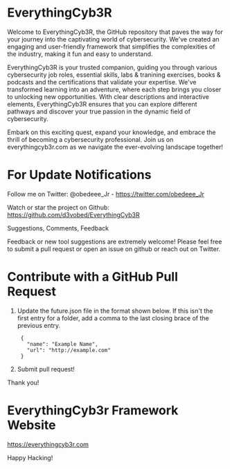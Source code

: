 # EverythingCyb3R

Welcome to EverythingCyb3R, the GitHub repository that paves the way for your journey into the captivating world of cybersecurity. We've created an engaging and user-friendly framework that simplifies the complexities of the industry, making it fun and easy to understand.

EverythingCyb3R is your trusted companion, guiding you through various cybersecurity job roles, essential skills, labs & tranining exercises, books & podcasts and the certifications that validate your expertise. We've transformed learning into an adventure, where each step brings you closer to unlocking new opportunities. With clear descriptions and interactive elements, EverythingCyb3R ensures that you can explore different pathways and discover your true passion in the dynamic field of cybersecurity.

Embark on this exciting quest, expand your knowledge, and embrace the thrill of becoming a cybersecurity professional.   Join us on everythingcyb3r.com as we navigate the ever-evolving landscape together!



# For Update Notifications

Follow me on Twitter: @obedeee_Jr - https://twitter.com/obedeee_Jr

Watch or star the project on Github: https://github.com/d3vobed/EverythingCyb3R

Suggestions, Comments, Feedback

Feedback or new tool suggestions are extremely welcome! Please feel free to submit a pull request or open an issue on github or reach out on Twitter.



# Contribute with a GitHub Pull Request

1. Update the future.json file in the format shown below. If this isn't the first entry for a folder, add a comma to the last closing brace of the previous entry.

        {
          "name": "Example Name",
          "url": "http://example.com"
        }

2. Submit pull request!

Thank you!

# EverythingCyb3r Framework Website

https://everythingcyb3r.com

Happy Hacking!
